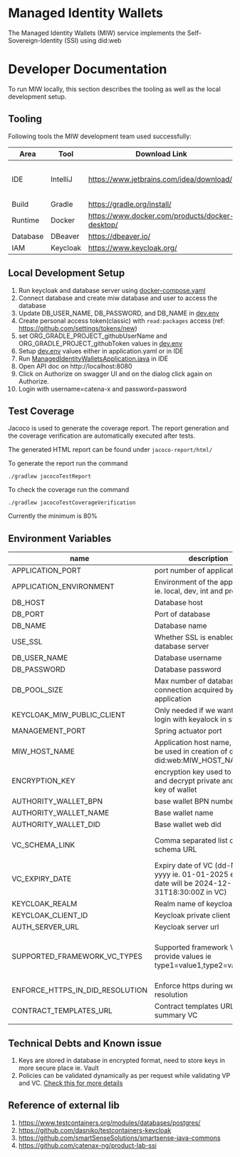 # Managed Identity Wallets <a id="introduction"></a>

The Managed Identity Wallets (MIW) service implements the Self-Sovereign-Identity (SSI) using did:web

# Developer Documentation

To run MIW locally, this section describes the tooling as well as
the local development setup.

## Tooling

Following tools the MIW development team used successfully:

| Area     | Tool     | Download Link                                   | Comment                                                                                           |
|----------|----------|-------------------------------------------------|---------------------------------------------------------------------------------------------------|
| IDE      | IntelliJ | https://www.jetbrains.com/idea/download/        | Additionally the [envfile plugin](https://plugins.jetbrains.com/plugin/7861-envfile) is suggested |
| Build    | Gradle   | https://gradle.org/install/                     |
| Runtime  | Docker   | https://www.docker.com/products/docker-desktop/ |                                                                                                   |
| Database | DBeaver  | https://dbeaver.io/                             |
| IAM      | Keycloak | https://www.keycloak.org/                       |                                                                                                   |

## Local Development Setup

1. Run keycloak and database server using [docker-compose.yaml](dev-assets%2Fdid-web%2Fdocker-compose.yaml)
2. Connect database and create miw database and user to access the database
3. Update DB_USER_NAME, DB_PASSWORD, and DB_NAME in  [dev.env](dev-assets%2Fdid-web%2Fdev.env)
4. Create personal access token(classic) with `read:packages` access (ref: https://github.com/settings/tokens/new)
5. set ORG_GRADLE_PROJECT_githubUserName and ORG_GRADLE_PROJECT_githubToken values
   in [dev.env](dev-assets%2Fdid-web%2Fdev.env)
6. Setup [dev.env](dev-assets%2Fdid-web%2Fdev.env) values either in application.yaml or in IDE
7. Run [ManagedIdentityWalletsApplication.java](src%2Fmain%2Fjava%2Forg%2Feclipse%2Ftractusx%2Fmanagedidentitywallets%2FManagedIdentityWalletsApplication.java) in IDE
8. Open API doc on http://localhost:8080
9. Click on Authorize on swagger UI and on the dialog click again on Authorize.
10. Login with username=catena-x and password=password

## Test Coverage

Jacoco is used to generate the coverage report. The report generation
and the coverage verification are automatically executed after tests.

The generated HTML report can be found under `jacoco-report/html/`

To generate the report run the command

```
./gradlew jacocoTestReport
```

To check the coverage run the command

```
./gradlew jacocoTestCoverageVerification
```

Currently the minimum is 80%

## Environment Variables <a id= "environmentVariables"></a>

| name                            | description                                                                                   | default value                                                                                                                                       |
|---------------------------------|-----------------------------------------------------------------------------------------------|-----------------------------------------------------------------------------------------------------------------------------------------------------|
| APPLICATION_PORT                | port number of application                                                                    | 8080                                                                                                                                                | 
| APPLICATION_ENVIRONMENT         | Environment of the application ie. local, dev, int and prod                                   | local                                                                                                                                               |
| DB_HOST                         | Database host                                                                                 | localhost                                                                                                                                           |
| DB_PORT                         | Port of database                                                                              | 5432                                                                                                                                                |
| DB_NAME                         | Database name                                                                                 | miw                                                                                                                                                 |
| USE_SSL                         | Whether SSL is enabled in database server                                                     | false                                                                                                                                               |
| DB_USER_NAME                    | Database username                                                                             |                                                                                                                                                     |
| DB_PASSWORD                     | Database password                                                                             |                                                                                                                                                     |
| DB_POOL_SIZE                    | Max number of database connection acquired by application                                     | 10                                                                                                                                                  |
| KEYCLOAK_MIW_PUBLIC_CLIENT      | Only needed if we want enable login with keyalock in swagger                                  | miw_public                                                                                                                                          |
| MANAGEMENT_PORT                 | Spring actuator port                                                                          | 8090                                                                                                                                                |
| MIW_HOST_NAME                   | Application host name, this will be used in creation of did ie. did:web:MIW_HOST_NAME:BPN     | localhost                                                                                                                                           |
| ENCRYPTION_KEY                  | encryption key used to encrypt and decrypt private and public key of wallet                   |                                                                                                                                                     |
| AUTHORITY_WALLET_BPN            | base wallet BPN number                                                                        | BPNL000000000000                                                                                                                                    |
| AUTHORITY_WALLET_NAME           | Base wallet name                                                                              | Catena-X                                                                                                                                            |
| AUTHORITY_WALLET_DID            | Base wallet web did                                                                           | web:did:host:BPNL000000000000                                                                                                                       |
| VC_SCHEMA_LINK                  | Comma separated list of VC schema URL                                                         | https://www.w3.org/2018/credentials/v1, https://catenax-ng.github.io/product-core-schemas/businessPartnerData.json                  |
| VC_EXPIRY_DATE                  | Expiry date of VC (dd-MM-yyyy ie. 01-01-2025 expiry date will be 2024-12-31T18:30:00Z in VC) | 01-01-2025                                                                                                                                          |
| KEYCLOAK_REALM                  | Realm name of keycloak                                                                        | miw_test                                                                                                                                            |
| KEYCLOAK_CLIENT_ID              | Keycloak private client id                                                                    |                                                                                                                                                     |
| AUTH_SERVER_URL                 | Keycloak server url                                                                           |                                                                                                                                                     |
| SUPPORTED_FRAMEWORK_VC_TYPES    | Supported framework VC, provide values ie type1=value1,type2=value2                           | cx-behavior-twin=Behavior Twin,cx-pcf=PCF,cx-quality=Quality,cx-resiliency=Resiliency,cx-sustainability=Sustainability,cx-traceability=ID_3.0_Trace |
| ENFORCE_HTTPS_IN_DID_RESOLUTION | Enforce https during web did resolution                                                       | true                                                                                                                                                |
| CONTRACT_TEMPLATES_URL          | Contract templates URL used in summary VC                                                     | https://public.catena-x.org/contracts/                                                                                                              |
|                                 |                                                                                               |                                                                                                                                                     |

## Technical Debts and Known issue

1. Keys are stored in database in encrypted format, need to store keys in more secure place ie. Vault
2. Policies can be validated dynamically as per
   request while validating VP and
   VC. [Check this for more details](https://docs.walt.id/v/ssikit/concepts/verification-policies)

## Reference of external lib

1. https://www.testcontainers.org/modules/databases/postgres/
2. https://github.com/dasniko/testcontainers-keycloak
3. https://github.com/smartSenseSolutions/smartsense-java-commons
4. https://github.com/catenax-ng/product-lab-ssi